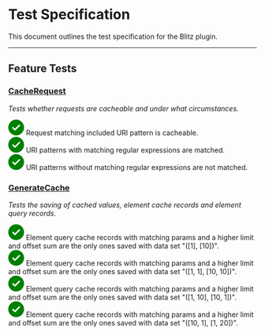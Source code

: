 # Test Specification

This document outlines the test specification for the Blitz plugin.

---

## Feature Tests

### [CacheRequest](pest/Feature/CacheRequestTest.php)

_Tests whether requests are cacheable and under what circumstances._

![Pass](https://raw.githubusercontent.com/putyourlightson/craft-generate-test-spec/main/icons/pass.svg) Request matching included URI pattern is cacheable.  
![Pass](https://raw.githubusercontent.com/putyourlightson/craft-generate-test-spec/main/icons/pass.svg) URI patterns with matching regular expressions are matched.  
![Pass](https://raw.githubusercontent.com/putyourlightson/craft-generate-test-spec/main/icons/pass.svg) URI patterns without matching regular expressions are not matched.  

### [GenerateCache](pest/Feature/GenerateCacheTest.php)

_Tests the saving of cached values, element cache records and element query records._

![Pass](https://raw.githubusercontent.com/putyourlightson/craft-generate-test-spec/main/icons/pass.svg) Element query cache records with matching params and a higher limit and offset sum are the only ones saved with data set "([1], [10])".  
![Pass](https://raw.githubusercontent.com/putyourlightson/craft-generate-test-spec/main/icons/pass.svg) Element query cache records with matching params and a higher limit and offset sum are the only ones saved with data set "([1, 1], [10, 10])".  
![Pass](https://raw.githubusercontent.com/putyourlightson/craft-generate-test-spec/main/icons/pass.svg) Element query cache records with matching params and a higher limit and offset sum are the only ones saved with data set "([1, 10], [10, 1])".  
![Pass](https://raw.githubusercontent.com/putyourlightson/craft-generate-test-spec/main/icons/pass.svg) Element query cache records with matching params and a higher limit and offset sum are the only ones saved with data set "([10, 1], [1, 20])".  
